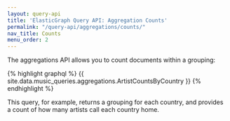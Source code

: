 ```yaml
---
layout: query-api
title: 'ElasticGraph Query API: Aggregation Counts'
permalink: "/query-api/aggregations/counts/"
nav_title: Counts
menu_order: 2
---
```

The aggregations API allows you to count documents within a grouping:

{% highlight graphql %}
{{ site.data.music_queries.aggregations.ArtistCountsByCountry }}
{% endhighlight %}

This query, for example, returns a grouping for each country, and provides a count of how many artists
call each country home.

